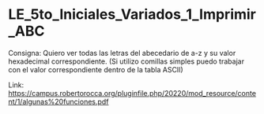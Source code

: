 # LE_5to_Iniciales_Variados_1_Imprimir_ABC
 
Consigna:
    Quiero ver todas las letras del abecedario de a-z y su valor hexadecimal correspondiente.
	(Si utilizo comillas simples puedo trabajar con el valor correspondiente dentro de la tabla ASCII)

Link: https://campus.robertorocca.org/pluginfile.php/20220/mod_resource/content/1/algunas%20funciones.pdf
